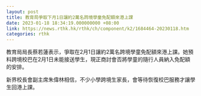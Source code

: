 ```yaml
---
layout: post
title: 教育局爭取下月1日讓約2萬名跨境學童免配額來港上課
date: 2023-01-18 18:34:19.000000000 +08:00
link: https://news.rthk.hk/rthk/ch/component/k2/1684464-20230118.htm
categories: rthk
---
```


教育局局長蔡若蓮表示，爭取在2月1日讓約2萬名跨境學童免配額來港上課。她預料跨境校巴在2月1日未能接送學生，現正商討會否將學童的隨行人員納入免配額的安排。

新界校長會副主席朱偉林相信，不少小學跨境生家長，會等待恢復校巴服務才讓學生回港上課。
